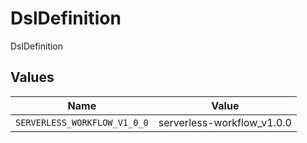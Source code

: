 # DslDefinition

DslDefinition


## Values

| Name                         | Value                        |
| ---------------------------- | ---------------------------- |
| `SERVERLESS_WORKFLOW_V1_0_0` | serverless-workflow_v1.0.0   |